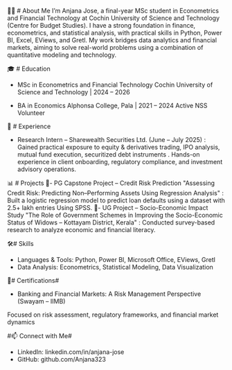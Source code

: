 👩‍💻 # About Me
I’m Anjana Jose, a final-year MSc student in Econometrics and Financial Technology at Cochin University of Science and Technology (Centre for Budget Studies). I have a strong foundation in finance, econometrics, and statistical analysis, with practical skills in Python, Power BI, Excel, EViews, and Gretl. My work bridges data analytics and financial markets, aiming to solve real-world problems using a combination of quantitative modeling and technology.

🎓 # Education
- MSc in Econometrics and Financial Technology
Cochin University of Science and Technology | 2024 – 2026

- BA in Economics 
Alphonsa College, Pala | 2021 – 2024
Active NSS Volunteer 

💼 # Experience
- Research Intern – Sharewealth Securities Ltd. (June – July 2025) : Gained practical exposure to equity & derivatives trading, IPO analysis, mutual fund execution, securitized debt instruments . Hands-on experience in client onboarding, regulatory compliance, and investment advisory operations.

📊  # Projects
📌- PG Capstone Project – Credit Risk Prediction
"Assessing Credit Risk: Predicting Non–Performing Assets Using Regression Analysis" : Built a logistic regression model to predict loan defaults using a dataset with 2.5+ lakh entries Using SPSS.
📌- UG Project – Socio-Economic Impact Study
"The Role of Government Schemes in Improving the Socio-Economic Status of Widows – Kottayam District, Kerala" : Conducted survey-based research to analyze economic and financial literacy.

🛠# Skills
- Languages & Tools: Python, Power BI, Microsoft Office, EViews, Gretl
- Data Analysis: Econometrics, Statistical Modeling, Data Visualization

📜# Certifications#
- Banking and Financial Markets: A Risk Management Perspective (Swayam – IIMB)

Focused on risk assessment, regulatory frameworks, and financial market dynamics

#📫 Connect with Me#
- LinkedIn: linkedin.com/in/anjana-jose
- GitHub: github.com/Anjana323

